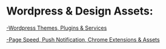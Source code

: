# Wordpress & Design Assets:
[-Wordpress Themes, Plugins & Services](https://rs-navid.github.io/Web-Design/Wordpress)

[-Page Speed, Push Notification, Chrome Extensions & Assets](https://rs-navid.github.io/Web-Design/assets) 
